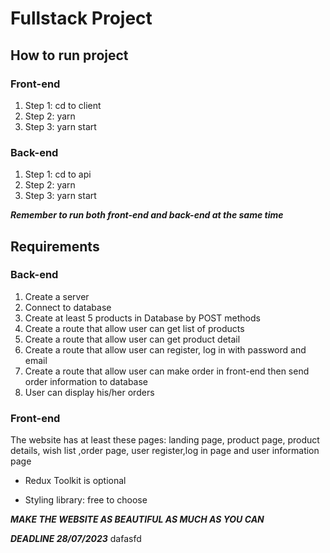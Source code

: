 # Fullstack Project

## How to run project

### Front-end

1. Step 1: cd to client
2. Step 2: yarn
3. Step 3: yarn start

### Back-end

1. Step 1: cd to api
2. Step 2: yarn
3. Step 3: yarn start

**_Remember to run both front-end and back-end at the same time_**

## Requirements

### Back-end

1. Create a server
2. Connect to database
3. Create at least 5 products in Database by POST methods
4. Create a route that allow user can get list of products
5. Create a route that allow user can get product detail
6. Create a route that allow user can register, log in with password and email
7. Create a route that allow user can make order in front-end then send order information to database
8. User can display his/her orders

### Front-end

The website has at least these pages: landing page, product page, product details, wish list ,order page, user register,log in page and user information page

- Redux Toolkit is optional

- Styling library: free to choose

**_MAKE THE WEBSITE AS BEAUTIFUL AS MUCH AS YOU CAN_**

**_DEADLINE 28/07/2023_**
dafasfd